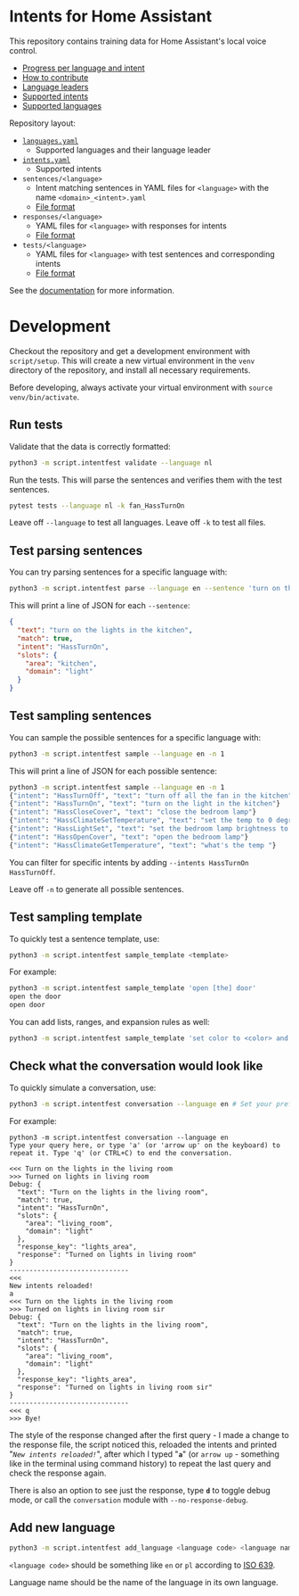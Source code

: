# Intents for Home Assistant

This repository contains training data for Home Assistant's local voice control.

- [Progress per language and intent](https://home-assistant.github.io/intents/)
- [How to contribute](https://developers.home-assistant.io/docs/voice/intent-recognition/contributing/)
- [Language leaders](https://developers.home-assistant.io/docs/voice/language-leaders/)
- [Supported intents](https://developers.home-assistant.io/docs/intent_builtin)
- [Supported languages](https://developers.home-assistant.io/docs/voice/intent-recognition/supported-languages)

Repository layout:

- [`languages.yaml`](languages.yaml)
  - Supported languages and their language leader
- [`intents.yaml`](intents.yaml)
  - Supported intents
- `sentences/<language>`
  - Intent matching sentences in YAML files for `<language>` with the name `<domain>_<intent>.yaml`
  - [File format](https://developers.home-assistant.io/docs/voice/intent-recognition/template-sentence-syntax/)
- `responses/<language>`
  - YAML files for `<language>` with responses for intents
  - [File format](https://developers.home-assistant.io/docs/voice/intent-recognition/test-syntax/)
- `tests/<language>`
  - YAML files for `<language>` with test sentences and corresponding intents
  - [File format](tests/README.md#file-format)

See the [documentation](docs/README.md) for more information.

# Development

Checkout the repository and get a development environment with `script/setup`. This will create a new virtual environment in the `venv` directory of the repository, and install all necessary requirements.

Before developing, always activate your virtual environment with `source venv/bin/activate`.

## Run tests

Validate that the data is correctly formatted:

```sh
python3 -m script.intentfest validate --language nl
```

Run the tests. This will parse the sentences and verifies them with the test sentences.

```sh
pytest tests --language nl -k fan_HassTurnOn
```

Leave off `--language` to test all languages. Leave off `-k` to test all files.

## Test parsing sentences

You can try parsing sentences for a specific language with:

```sh
python3 -m script.intentfest parse --language en --sentence 'turn on the lights in the kitchen'
```

This will print a line of JSON for each `--sentence`:

```json
{
  "text": "turn on the lights in the kitchen",
  "match": true,
  "intent": "HassTurnOn",
  "slots": {
    "area": "kitchen",
    "domain": "light"
  }
}
```

## Test sampling sentences

You can sample the possible sentences for a specific language with:

```sh
python3 -m script.intentfest sample --language en -n 1
```

This will print a line of JSON for each possible sentence:

```sh
python3 -m script.intentfest sample --language en -n 1
{"intent": "HassTurnOff", "text": "turn off all the fan in the kitchen"}
{"intent": "HassTurnOn", "text": "turn on the light in the kitchen"}
{"intent": "HassCloseCover", "text": "close the bedroom lamp"}
{"intent": "HassClimateSetTemperature", "text": "set the temp to 0 degrees celsius"}
{"intent": "HassLightSet", "text": "set the bedroom lamp brightness to 0 percent"}
{"intent": "HassOpenCover", "text": "open the bedroom lamp"}
{"intent": "HassClimateGetTemperature", "text": "what's the temp "}
```

You can filter for specific intents by adding `--intents HassTurnOn HassTurnOff`.

Leave off `-n` to generate all possible sentences.

## Test sampling template

To quickly test a sentence template, use:

```sh
python3 -m script.intentfest sample_template <template>
```

For example:

```sh
python3 -m script.intentfest sample_template 'open [the] door'
open the door
open door
```

You can add lists, ranges, and expansion rules as well:

```sh
python3 -m script.intentfest sample_template 'set color to <color> and brightness to {brightness}' --values color red green --range brightness 1 2 --rule color '[the] {color}'
```

## Check what the conversation would look like

To quickly simulate a conversation, use:

```sh
python3 -m script.intentfest conversation --language en # Set your preferred language
```

For example:

```
python3 -m script.intentfest conversation --language en
Type your query here, or type 'a' (or 'arrow up' on the keyboard) to repeat it. Type 'q' (or CTRL+C) to end the conversation.

<<< Turn on the lights in the living room
>>> Turned on lights in living room
Debug: {
  "text": "Turn on the lights in the living room",
  "match": true,
  "intent": "HassTurnOn",
  "slots": {
    "area": "living_room",
    "domain": "light"
  },
  "response_key": "lights_area",
  "response": "Turned on lights in living room"
}
------------------------------
<<<
New intents reloaded!
a
<<< Turn on the lights in the living room
>>> Turned on lights in living room sir
Debug: {
  "text": "Turn on the lights in the living room",
  "match": true,
  "intent": "HassTurnOn",
  "slots": {
    "area": "living_room",
    "domain": "light"
  },
  "response_key": "lights_area",
  "response": "Turned on lights in living room sir"
}
------------------------------
<<< q
>>> Bye!
```

The style of the response changed after the first query - I made a change to the response file, the script noticed this, reloaded the intents and printed "_`New intents reloaded!`_", after which I typed "**`a`**" (or `arrow up` - something like in the terminal using command history) to repeat the last query and check the response again.

There is also an option to see just the response, type **`d`** to toggle debug mode, or call the `conversation` module with `--no-response-debug`.

## Add new language

```sh
python3 -m script.intentfest add_language <language code> <language name>
```

`<language code>` should be something like `en` or `pl` according to [ISO 639](https://en.wikipedia.org/wiki/List_of_ISO_639-1_codes).

Language name should be the name of the language in its own language.
